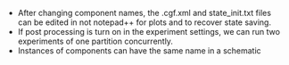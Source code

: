 - After changing component names, the .cgf.xml and state_init.txt files can be edited in not notepad++ for plots and  to recover state saving.
- If post processing is turn on in the experiment settings, we can run two experiments of one partition concurrently.
- Instances of components can have the same name in a schematic